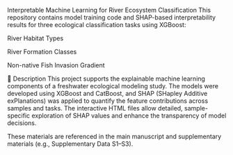  Interpretable Machine Learning for River Ecosystem Classification
This repository contains model training code and SHAP-based interpretability results for three ecological classification tasks using XGBoost:

River Habitat Types

River Formation Classes

Non-native Fish Invasion Gradient

📘 Description
This project supports the explainable machine learning components of a freshwater ecological modeling study. The models were developed using XGBoost and CatBoost, and SHAP (SHapley Additive exPlanations) was applied to quantify the feature contributions across samples and tasks.
The interactive HTML files allow detailed, sample-specific exploration of SHAP values and enhance the transparency of model decisions.

These materials are referenced in the main manuscript and supplementary materials (e.g., Supplementary Data S1–S3).
